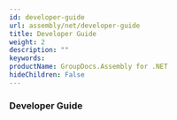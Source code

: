 ```yaml
---
id: developer-guide
url: assembly/net/developer-guide
title: Developer Guide
weight: 2
description: ""
keywords: 
productName: GroupDocs.Assembly for .NET
hideChildren: False
---
```

### Developer Guide
